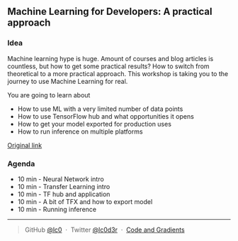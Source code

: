 ## Machine Learning for Developers: A practical approach

### Idea

Machine learning hype is huge. Amount of courses and blog articles is countless, but how to get some practical results? How to switch from theoretical to a more practical approach. This workshop is taking you to the journey to use Machine Learning for real.

You are going to learn about

- How to use ML with a very limited number of data points
- How to use TensorFlow hub and what opportunities it opens
- How to get your model exported for production uses
- How to run inference on multiple platforms

[Original link](https://www.daho.am/)

### Agenda

- 10 min - Neural Network intro
- 10 min - Transfer Learning intro
- 10 min - TF hub and application
- 10 min - A bit of TFX and how to export model
- 10 min - Running inference

---
> GitHub [@lc0](https://github.com/lc0) &nbsp;&middot;&nbsp;
> Twitter [@lc0d3r](https://twitter.com/lc0d3r) &nbsp;&middot;&nbsp;
> [Code and Gradients](https://codeand.gradients.ml/)

